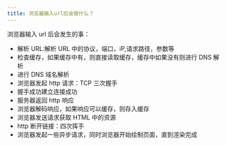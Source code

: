 ```yaml
---
title: 浏览器输入url后会做什么？
---
```


浏览器输入 url 后会发生的事：

-   解析 URL:解析 URL 中的协议，端口，iP,请求路径，参数等
-   检查缓存，如果缓存中有，则直接读取缓存，缓存中如果没有则进行 DNS 解析
-   进行 DNS 域名解析
-   浏览器发起 http 请求：TCP 三次握手
-   握手成功建立连接成功
-   服务器返回 http 响应
-   浏览器解码响应，如果响应可以缓存，则存入缓存
-   浏览器发送请求获取 HTML 中的资源
-   http 断开链接：四次挥手
-   浏览器发起一些异步请求，同时浏览器开始绘制页面，直到渲染完成
